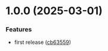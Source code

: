 # 1.0.0 (2025-03-01)


### Features

* first release ([cb63559](https://github.com/cernadasjuan/global-id-validator/commit/cb63559c4672f2b8b540aa075f172b15287a2df8))
